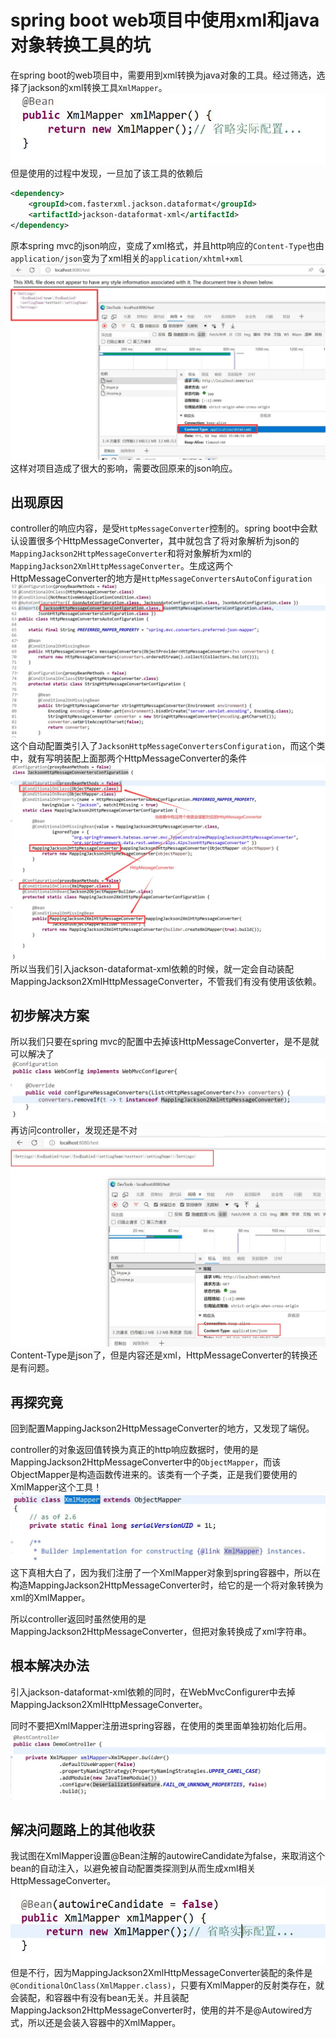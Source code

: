 # spring boot web项目中使用xml和java对象转换工具的坑

在spring boot的web项目中，需要用到xml转换为java对象的工具。经过筛选，选择了jackson的xml转换工具`XmlMapper`。
![](./images/xmlmapper.jpg)
但是使用的过程中发现，一旦加了该工具的依赖后

``` xml
<dependency>
    <groupId>com.fasterxml.jackson.dataformat</groupId>
    <artifactId>jackson-dataformat-xml</artifactId>
</dependency>
```

原本spring mvc的json响应，变成了xml格式，并且http响应的`Content-Type`也由`application/json`变为了xml相关的`application/xhtml+xml`  
![](./images/testresponse.jpg)
这样对项目造成了很大的影响，需要改回原来的json响应。

## 出现原因

controller的响应内容，是受`HttpMessageConverter`控制的。spring boot中会默认设置很多个HttpMessageConverter，其中就包含了将对象解析为json的`MappingJackson2HttpMessageConverter`和将对象解析为xml的`MappingJackson2XmlHttpMessageConverter`。生成这两个HttpMessageConverter的地方是`HttpMessageConvertersAutoConfiguration`
![](./images/httpmessageconverterautoconfiguration.jpg)
这个自动配置类引入了`JacksonHttpMessageConvertersConfiguration`，而这个类中，就有写明装配上面那两个HttpMessageConverter的条件
![](./images/jacksonconfiguration.jpg)
所以当我们引入jackson-dataformat-xml依赖的时候，就一定会自动装配MappingJackson2XmlHttpMessageConverter，不管我们有没有使用该依赖。  
## 初步解决方案

所以我们只要在spring mvc的配置中去掉该HttpMessageConverter，是不是就可以解决了
![](./images/springmvcconfig.jpg)
再访问controller，发现还是不对
![](./images/xmlcontent.jpg)
Content-Type是json了，但是内容还是xml，HttpMessageConverter的转换还是有问题。

## 再探究竟

回到配置MappingJackson2HttpMessageConverter的地方，又发现了端倪。 

controller的对象返回值转换为真正的http响应数据时，使用的是MappingJackson2HttpMessageConverter中的`ObjectMapper`，而该ObjectMapper是构造函数传进来的。该类有一个子类，正是我们要使用的XmlMapper这个工具！
![](./images/xmlmapperextends.jpg)
这下真相大白了，因为我们注册了一个XmlMapper对象到spring容器中，所以在构造MappingJackson2HttpMessageConverter时，给它的是一个将对象转换为xml的XmlMapper。


所以controller返回时虽然使用的是MappingJackson2HttpMessageConverter，但把对象转换成了xml字符串。

## 根本解决办法

引入jackson-dataformat-xml依赖的同时，在WebMvcConfigurer中去掉MappingJackson2XmlHttpMessageConverter。

同时不要把XmlMapper注册进spring容器，在使用的类里面单独初始化后用。
![](./images/democontroller.jpg)

## 解决问题路上的其他收获

我试图在XmlMapper设置@Bean注解的autowireCandidate为false，来取消这个bean的自动注入，以避免被自动配置类探测到从而生成xml相关HttpMessageConverter。
![](./images/autoxxxx.jpg)
但是不行，因为MappingJackson2XmlHttpMessageConverter装配的条件是`@ConditionalOnClass(XmlMapper.class)`，只要有XmlMapper的反射类存在，就会装配，和容器中有没有bean无关。并且装配MappingJackson2HttpMessageConverter时，使用的并不是@Autowired方式，所以还是会装入容器中的XmlMapper。